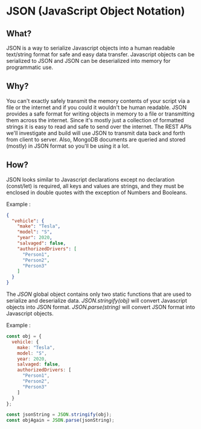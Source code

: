 # JSON (JavaScript Object Notation)

## What?
JSON is a way to serialize Javascript objects into a human readable text/string format for safe and easy data transfer.  Javascript objects can be serialized to JSON and JSON can be deserialized into memory for programmatic use.

## Why?
You can't exactly safely transmit the memory contents of your script via a file or the internet and if you could it wouldn't be human readable.  JSON provides a safe format for writing objects in memory to a file or transmitting them across the internet.  Since it's mostly just a collection of formatted strings it is easy to read and safe to send over the internet.  The REST APIs we'll investigate and build will use JSON to transmit data back and forth from client to server.  Also, MongoDB documents are queried and stored (mostly) in JSON format so you'll be using it a lot.

## How?
JSON looks similar to Javascript declarations except no declaration (const/let) is required, all keys and values are strings, and they must be enclosed in double quotes with the exception of Numbers and Booleans.

Example :
```json
{
  "vehicle": {
    "make": "Tesla",
    "model": "S",
    "year": 2020,
    "salvaged": false,
    "authorizedDrivers": [
      "Person1",
      "Person2",
      "Person3"
    ]
  }
}
```


The *JSON* global object contains only two static functions that are used to serialize and deserialize data.  *JSON.stringify(obj)* will convert Javascript objects into JSON format.  *JSON.parse(string)* will convert JSON format into Javascript objects.

Example :
```javascript
const obj = {
  vehicle: {
    make: "Tesla",
    model: "S",
    year: 2020,
    salvaged: false,
    authorizedDrivers: [
      "Person1",
      "Person2",
      "Person3"
    ]
  }
};

const jsonString = JSON.stringify(obj);
const objAgain = JSON.parse(jsonString);
```